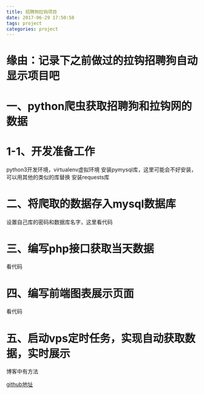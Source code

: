 ```yaml
---
title: 招聘狗拉钩项目
date: 2017-06-29 17:50:58
tags: project
categories: project
---
```


# 缘由：记录下之前做过的拉钩招聘狗自动显示项目吧

<!--more-->

# 一、python爬虫获取招聘狗和拉钩网的数据
# 1-1、开发准备工作
python3开发环境，virtualenv虚拟环境
安装pymysql库，这里可能会不好安装，可以用其他的类似的库替换
安装requests库

# 二、将爬取的数据存入mysql数据库
设置自己库的密码和数据库名字，这里看代码

# 三、编写php接口获取当天数据
看代码

# 四、编写前端图表展示页面
看代码

# 五、启动vps定时任务，实现自动获取数据，实时展示
博客中有方法

[github地址](https://github.com/sanyueyuxincao/lagouzhaopingou)